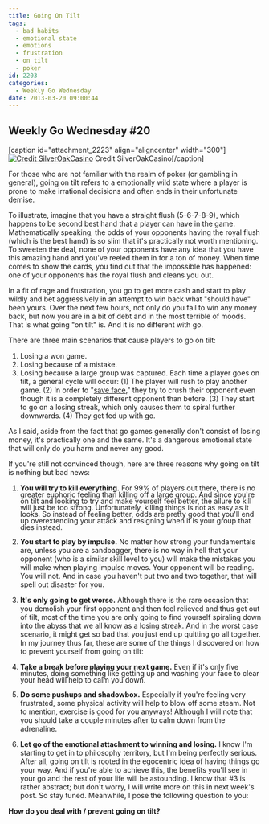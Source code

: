```yaml
---
title: Going On Tilt
tags:
  - bad habits
  - emotional state
  - emotions
  - frustration
  - on tilt
  - poker
id: 2203
categories:
  - Weekly Go Wednesday
date: 2013-03-20 09:00:44
---
```


## Weekly Go Wednesday #20

[caption id="attachment_2223" align="aligncenter" width="300"][![Credit SilverOakCasino](http://www.bengozen.com/wp-content/uploads/2013/03/wgw19.jpg)](http://www.bengozen.com/wp-content/uploads/2013/03/wgw19.jpg) Credit SilverOakCasino[/caption]

For those who are not familiar with the realm of poker (or gambling in general), going on tilt refers to a emotionally wild state where a player is prone to make irrational decisions and often ends in their unfortunate demise.

To illustrate, imagine that you have a straight flush (5-6-7-8-9), which happens to be second best hand that a player can have in the game. Mathematically speaking, the odds of your opponents having the royal flush (which is the best hand) is so slim that it's practically not worth mentioning. To sweeten the deal, none of your opponents have any idea that you have this amazing hand and you've reeled them in for a ton of money. When time comes to show the cards, you find out that the impossible has happened: one of your opponents has the royal flush and cleans you out.

In a fit of rage and frustration, you go to get more cash and start to play wildly and bet aggressively in an attempt to win back what "should have" been yours. Over the next few hours, not only do you fail to win any money back, but now you are in a bit of debt and in the most terrible of moods. That is what going "on tilt" is. And it is no different with go.

<!--more-->

There are three main scenarios that cause players to go on tilt:

1.  Losing a won game.
2.  <span style="line-height: 13px;">Losing because of a mistake.</span>
3.  Losing because a large group was captured.
Each time a player goes on tilt, a general cycle will occur: (1) The player will rush to play another game. (2) In order to "[save face](http://idioms.thefreedictionary.com/save+face)," they try to crush their opponent even though it is a completely different opponent than before. (3) They start to go on a losing streak, which only causes them to spiral further downwards. (4) They get fed up with go.

As I said, aside from the fact that go games generally don't consist of losing money, it's practically one and the same. It's a dangerous emotional state that will only do you harm and never any good.

If you're still not convinced though, here are three reasons why going on tilt is nothing but bad news:

1.  <span style="line-height: 13px;">**You will try to kill everything.** For 99% of players out there, there is no greater euphoric feeling than killing off a large group. And since you're on tilt and looking to try and make yourself feel better, the allure to kill will just be too strong. Unfortunately, killing things is not as easy as it looks. So instead of feeling better, odds are pretty good that you'll end up overextending your attack and resigning when it is your group that dies instead.</span>
2.  **You start to play by impulse.** No matter how strong your fundamentals are, unless you are a sandbagger, there is no way in hell that your opponent (who is a similar skill level to you) will make the mistakes you will make when playing impulse moves. Your opponent will be reading. You will not. And in case you haven't put two and two together, that will spell out disaster for you.
3.  **It's only going to get worse.** Although there is the rare occasion that you demolish your first opponent and then feel relieved and thus get out of tilt, most of the time you are only going to find yourself spiraling down into the abyss that we all know as a losing streak. And in the worst case scenario, it might get so bad that you just end up quitting go all together.
In my journey thus far, these are some of the things I discovered on how to prevent yourself from going on tilt:

1.  <span style="line-height: 13px;">**Take a break before playing your next game.** Even if it's only five minutes, doing something like getting up and washing your face to clear your head will help to calm you down.</span>
2.  **Do some pushups and shadowbox.** Especially if you're feeling very frustrated, some physical activity will help to blow off some steam. Not to mention, exercise is good for you anyways! Although I will note that you should take a couple minutes after to calm down from the adrenaline.
3.  **Let go of the emotional attachment to winning and losing.** I know I'm starting to get in to philosophy territory, but I'm being perfectly serious. After all, going on tilt is rooted in the egocentric idea of having things go your way. And if you're able to achieve this, the benefits you'll see in your go and the rest of your life will be astounding.
I know that #3 is rather abstract; but don't worry, I will write more on this in next week's post. So stay tuned. Meanwhile, I pose the following question to you:

**How do you deal with / prevent going on tilt?**
